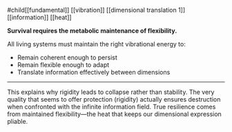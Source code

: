 #child[[fundamental]] [[vibration]] [[dimensional translation 1]] [[information]] [[heat]]

**Survival requires the metabolic maintenance of flexibility.**

All living systems must maintain the right vibrational energy to:

- Remain coherent enough to persist
- Remain flexible enough to adapt
- Translate information effectively between dimensions

---

This explains why rigidity leads to collapse rather than stability. The very quality that seems to offer protection (rigidity) actually ensures destruction when confronted with the infinite information field. True resilience comes from maintained flexibility—the heat that keeps our dimensional expression pliable.
